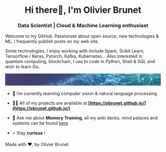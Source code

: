 
<h1 align="center">Hi there👋, I'm Olivier Brunet</h1>
<h3 align="center">Data Scientist  | Cloud & Machine Learning enthusiast</h3>

Welcome to my GitHub.  Passionate about open source, new technologies & ML, I frequently publish posts on my web site.

Some technologies, I enjoy working with include Spark, Scikit Learn, Tensorflow / Keras, Pytorch, Kafka, Kubernetes... Also interested in quantum computing, blockchain, I use to code in Python, Shell & SQL and wish to learn Go.

<img src="https://github.com/obrunet/obrunet/blob/main/banner_ai.jpg"/>

- 🌱 I’m currently learning computer vision & natural language processing

- 👨‍💻 All of my projects are available at **[https://obrunet.github.io/](https://obrunet.github.io/)**

- 💬 Ask me about **Memory Training**, all my anki decks, mind palaces and systems can be found [here](https://obrunet.github.io/)

- ⚡ Stay **curious** !

Made with ❤, by Olivier Brunet
    
